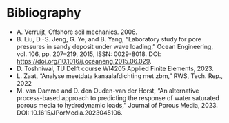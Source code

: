 # Bibliography
- A. Verruijt, Offshore soil mechanics. 2006.
- B. Liu, D.-S. Jeng, G. Ye, and B. Yang, “Laboratory study for pore pressures in sandy deposit under wave loading,” Ocean Engineering, vol. 106, pp. 207–219, 2015,
  ISSN: 0029-8018. DOI: https://doi.org/10.1016/j.oceaneng.2015.06.029.
- D. Toshniwal, TU Delft course WI4205 Applied Finite Elements, 2023.
- L. Zaat, “Analyse meetdata kanaalafdichting met zbm,” RWS, Tech. Rep., 2022
- M. van Damme and D. den Ouden-van der Horst, “An alternative process-based approach to predicting the response of water saturated porous media to hydrodynamic
  loads,” Journal of Porous Media, 2023. DOI: 10.1615/JPorMedia.2023045106.
